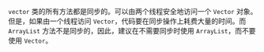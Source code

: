 `vector` 类的所有方法都是同步的。可以由两个线程安全地访问一个 `Vector` 对象。但是，如果由一个线程访问 `Vector`，代码要在同步操作上耗费大量的时间。而 `ArrayList` 方法不是同步的，因此，建议在不需要同步时使用 `ArrayList`，而不要使用 `Vector`。